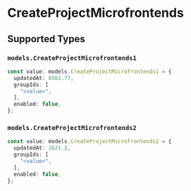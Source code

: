 # CreateProjectMicrofrontends


## Supported Types

### `models.CreateProjectMicrofrontends1`

```typescript
const value: models.CreateProjectMicrofrontends1 = {
  updatedAt: 8562.77,
  groupIds: [
    "<value>",
  ],
  enabled: false,
};
```

### `models.CreateProjectMicrofrontends2`

```typescript
const value: models.CreateProjectMicrofrontends2 = {
  updatedAt: 1621.2,
  groupIds: [
    "<value>",
  ],
  enabled: false,
};
```

